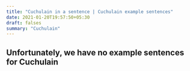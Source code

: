 ```yaml
---
title: "Cuchulain in a sentence | Cuchulain example sentences"
date: 2021-01-20T19:57:50+05:30
draft: falses
summary: "Cuchulain"
---
```

## Unfortunately, we have no example sentences for Cuchulain                 

